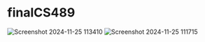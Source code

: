 # finalCS489

![Screenshot 2024-11-25 113410](https://github.com/user-attachments/assets/3b6e199f-6ec9-4c2e-b319-6b57f9183913)
![Screenshot 2024-11-25 111715](https://github.com/user-attachments/assets/b31db80a-a5a1-4b93-8993-ffac3c0c2c84)
